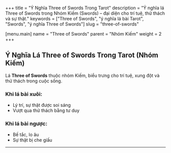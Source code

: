 +++
title = "Ý Nghĩa Three of Swords Trong Tarot"
description = "Ý nghĩa lá Three of Swords trong Nhóm Kiếm (Swords) – đại diện cho trí tuệ, thử thách và sự thật."
keywords = ["Three of Swords", "ý nghĩa lá bài Tarot", "Swords", "ý nghĩa Three of Swords"]
slug = "three-of-swords"

[menu.main]
name = "Three of Swords"
parent = "Nhóm Kiếm"
weight = 2
+++

## Ý Nghĩa Lá Three of Swords Trong Tarot (Nhóm Kiếm)

Lá **Three of Swords** thuộc nhóm Kiếm, biểu trưng cho trí tuệ, xung đột và thử thách trong cuộc sống.  

### Khi lá bài xuôi:
- Lý trí, sự thật được soi sáng  
- Vượt qua thử thách bằng tư duy  

### Khi lá bài ngược:
- Bế tắc, lo âu  
- Sự thật bị che giấu  

---
